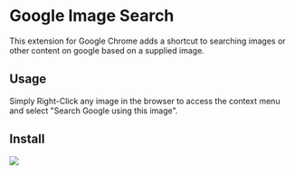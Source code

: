# Google Image Search
This extension for Google Chrome adds a shortcut to
searching images or other content on google based on
a supplied image.

## Usage
Simply Right-Click any image in the browser to access
the context menu and select "Search Google using this image".

## Install

[<img src='https://developers.google.com/chrome/web-store/images/branding/ChromeWebStore_BadgeWBorder_v2_206x58.png'>](https://chrome.google.com/webstore/detail/image-search/dbebidibfabmempkkbhabeehoncoaphf?hl=en)
